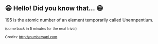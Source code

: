 ## :smile: Hello! Did you know that... :smile:
195 is the atomic number of an element temporarily called Unennpentium.

<sup>(come back in 5 minutes for the next trivia)</sup>


<sup>Credits: http://numbersapi.com</sup>
